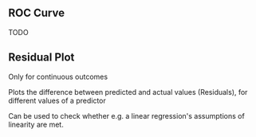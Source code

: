 ## ROC Curve

TODO

## Residual Plot
Only for continuous outcomes

Plots the difference between predicted and actual values (Residuals), for different values of a predictor

Can be used to check whether e.g. a linear regression's assumptions of linearity are met.